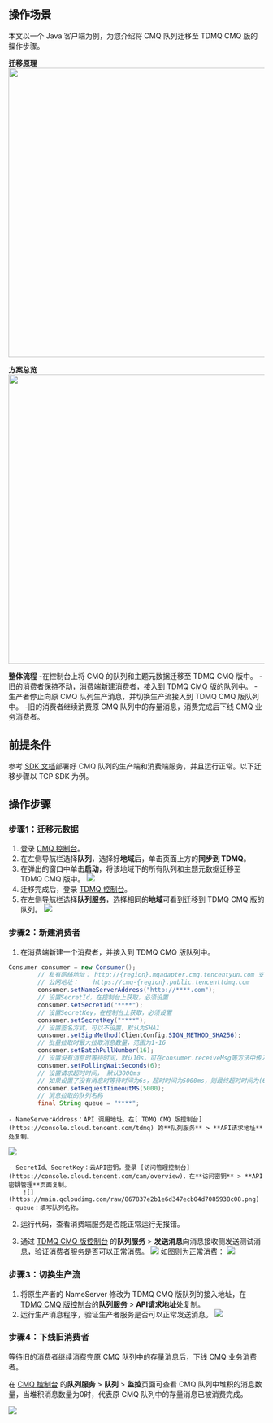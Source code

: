 ## 操作场景

本文以一个 Java 客户端为例，为您介绍将 CMQ 队列迁移至 TDMQ CMQ 版的操作步骤。

**迁移原理**
<img src="https://qcloudimg.tencent-cloud.cn/raw/b1a61ffa02c05dbaafe48cbdc72f1ae6.png" width="569">


**方案总览**
<img src="https://qcloudimg.tencent-cloud.cn/raw/079f11331fa9f030c9e48fdbc8fece34.png" width="569">


**整体流程**
<dx-steps>
-在控制台上将 CMQ 的队列和主题元数据迁移至 TDMQ CMQ 版中。
-旧的消费者保持不动，消费端新建消费者，接入到 TDMQ CMQ 版的队列中。
-生产者停止向原 CMQ 队列生产消息，并切换生产流接入到 TDMQ CMQ 版队列中。
-旧的消费者继续消费原 CMQ 队列中的存量消息，消费完成后下线 CMQ 业务消费者。
</dx-steps>


## 前提条件

参考 [SDK 文档](https://intl.cloud.tencent.com/document/product/406/34256)部署好 CMQ 队列的生产端和消费端服务，并且运行正常。以下迁移步骤以 TCP SDK 为例。

## 操作步骤

### 步骤1：迁移元数据

1. 登录 [CMQ 控制台](https://console.cloud.tencent.com/cmq)。
2. 在左侧导航栏选择**队列**，选择好**地域**后，单击页面上方的**同步到 TDMQ**。
3. 在弹出的窗口中单击**启动**，将该地域下的所有队列和主题元数据迁移至 TDMQ CMQ 版中。
   ![](https://main.qcloudimg.com/raw/0d1d65697c56dfa776c6036a52eb3d79.png)
4. 迁移完成后，登录 [TDMQ 控制台](https://console.cloud.tencent.com/tdmq)。
5. 在左侧导航栏选择**队列服务**，选择相同的**地域**可看到迁移到 TDMQ CMQ 版的队列。
	 ![](https://main.qcloudimg.com/raw/f74407c4a979dc3b01cb18c4d37ed729.png)

### 步骤2：新建消费者

1. 在消费端新建一个消费者，并接入到 TDMQ CMQ 版队列中。
```java
Consumer consumer = new Consumer();
        // 私有网络地址： http://{region}.mqadapter.cmq.tencentyun.com 支持腾讯云私有网络的云服务器内网访问
        // 公网地址：    https://cmq-{region}.public.tencenttdmq.com
        consumer.setNameServerAddress("http://****.com");
        // 设置SecretId，在控制台上获取，必须设置
        consumer.setSecretId("****");
        // 设置SecretKey，在控制台上获取，必须设置
        consumer.setSecretKey("****");
        // 设置签名方式，可以不设置，默认为SHA1
        consumer.setSignMethod(ClientConfig.SIGN_METHOD_SHA256);
        // 批量拉取时最大拉取消息数量，范围为1-16
        consumer.setBatchPullNumber(16);
        // 设置没有消息时等待时间，默认10s。可在consumer.receiveMsg等方法中传入具体的等待时间
        consumer.setPollingWaitSeconds(6);
        // 设置请求超时时间， 默认3000ms
        // 如果设置了没有消息时等待时间为6s，超时时间为5000ms，则最终超时时间为(6*1000+5000)ms
        consumer.setRequestTimeoutMS(5000);
        // 消息拉取的队列名称
        final String queue = "****";
```
	- NameServerAddress：API 调用地址，在[ TDMQ CMQ 版控制台](https://console.cloud.tencent.com/tdmq) 的**队列服务** > **API请求地址**处复制。
![](https://main.qcloudimg.com/raw/bbc5dc77a8475304377d00cc92028e01.png)

	- SecretId、SecretKey：云API密钥，登录 [访问管理控制台](https://console.cloud.tencent.com/cam/overview)，在**访问密钥** > **API密钥管理**页面复制。
		![](https://main.qcloudimg.com/raw/867837e2b1e6d347ecb04d7085938c08.png)
	- queue：填写队列名称。

2. 运行代码，查看消费端服务是否能正常运行无报错。

3. 通过 [TDMQ CMQ 版控制台](https://console.cloud.tencent.com/tdmq) 的**队列服务** > **发送消息**向消息接收侧发送测试消息，验证消费者服务是否可以正常消费。
   ![](https://main.qcloudimg.com/raw/1c2f1532860b51440bbf2a42285fb644.png)
如图则为正常消费：
   ![](https://main.qcloudimg.com/raw/959a9b688673054d7449913d71f89b4b.png)


### 步骤3：切换生产流

1. 将原生产者的 NameServer 修改为 TDMQ CMQ 版队列的接入地址，在 [TDMQ CMQ 版控制台](https://console.cloud.tencent.com/tdmq)的**队列服务** > **API请求地址**处复制。
2. 运行生产消息程序，验证生产者服务是否可以正常发送消息。
   ![](https://main.qcloudimg.com/raw/7c258f9b7cfd517f1bb6f735416c0f44.png)

### 步骤4：下线旧消费者

等待旧的消费者继续消费完原 CMQ 队列中的存量消息后，下线 CMQ 业务消费者。

在 [CMQ 控制台](https://console.cloud.tencent.com/cmq) 的**队列服务** > **队列** > **监控**页面可查看 CMQ 队列中堆积的消息数量，当堆积消息数量为0时，代表原 CMQ 队列中的存量消息已被消费完成。

![](https://main.qcloudimg.com/raw/30e7cd4d0a9ccad13a72a8d4c6bfe2e6.png)
